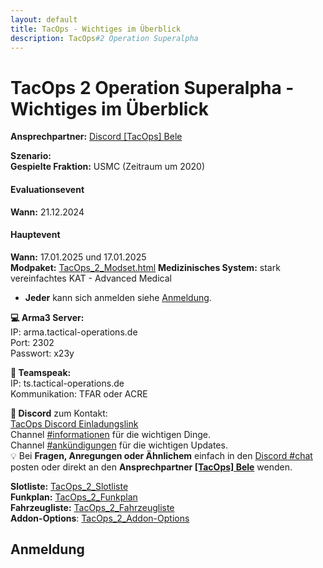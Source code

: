 ```yaml
---
layout: default
title: TacOps - Wichtiges im Überblick
description: TacOps#2 Operation Superalpha
---
```


# TacOps 2 Operation Superalpha - Wichtiges im Überblick 

**Ansprechpartner:** [Discord [TacOps] Bele](https://discordapp.com/users/chibi_mochizuki/)

**Szenario:**   
**Gespielte Fraktion:** USMC (Zeitraum um 2020\)

#### Evaluationsevent
**Wann:** 21.12.2024  
#### Hauptevent
**Wann:** 17.01.2025 und 17.01.2025  
**Modpaket:** [TacOps\_2\_Modset.html]() 
**Medizinisches System:** stark vereinfachtes KAT \- Advanced Medical

* **Jeder** kann sich anmelden siehe [Anmeldung](./enrolment.html).

**💻 Arma3 Server:**   
IP: arma.tactical-operations.de  
Port: 2302  
Passwort: x23y

**🎤 Teamspeak:**  
IP: ts.tactical-operations.de  
Kommunikation: TFAR oder ACRE

**📃 Discord** zum Kontakt:  
[TacOps Discord Einladungslink](https://discord.gg/v3ekRvDFye)  
Channel [\#informationen](https://discord.com/channels/1230998538926952578/1231005085522464859) für die wichtigen Dinge.  
Channel [\#ankündigungen](https://discord.com/channels/1230998538926952578/1231001411307704360) für die wichtigen Updates.  
💡 Bei **Fragen, Anregungen oder Ähnlichem** einfach in den [Discord \#chat](https://discord.com/channels/1230998538926952578/1230998539388190792) posten oder direkt an den **Ansprechpartner [[TacOps] Bele](https://discordapp.com/users/chibi_mochizuki/)** wenden.

**Slotliste:** [TacOps\_2\_Slotliste]()   
**Funkplan:** [TacOps\_2\_Funkplan]()   
**Fahrzeugliste:** [TacOps\_2\_Fahrzeugliste]()   
**Addon-Options**: [TacOps\_2\_Addon\-Options]()   

## Anmeldung